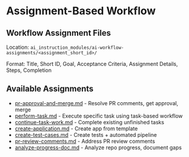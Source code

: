 # Assignment-Based Workflow

## Workflow Assignment Files
Location: `ai_instruction_modules/ai-workflow-assignments/<assignment_short_id>/`

Format: Title, Short ID, Goal, Acceptance Criteria, Assignment Details, Steps, Completion

## Available Assignments
- [pr-approval-and-merge.md](ai-workflow-assignments/pr-approval-and-merge.md) - Resolve PR comments, get approval, merge
- [perform-task.md](ai-workflow-assignments/perform-task.md) - Execute specific task using task-based workflow  
- [continue-task-work.md](ai-workflow-assignments/continue-task-work.md) - Complete existing unfinished tasks
- [create-application.md](ai-workflow-assignments/create-application.md) - Create app from template
- [create-test-cases.md](ai-workflow-assignments/create-test-cases.md) - Create tests + automated pipeline
- [pr-review-comments.md](ai-workflow-assignments/pr-review-comments.md) - Address PR review comments
- [analyze-progress-doc.md](ai-workflow-assignments/analyze-progress-doc.md) - Analyze repo progress, document gaps
